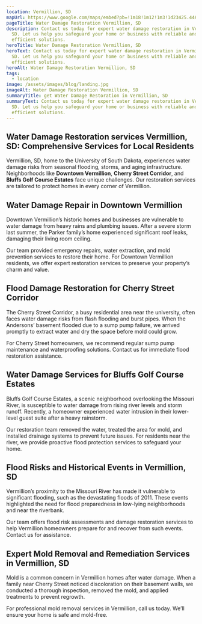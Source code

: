 ```yaml
---
location: Vermillion, SD
mapUrl: https://www.google.com/maps/embed?pb=!1m18!1m12!1m3!1d23425.44600515611!2d-96.9480987863119!3d42.78452859629158!2m3!1f0!2f0!3f0!3m2!1i1024!2i768!4f13.1!3m3!1m2!1s0x878e4f8f7dca5cc5%3A0x8f380846f6aa6e99!2sVermillion%2C%20SD%2057069!5e0!3m2!1sen!2sus!4v1736254914270!5m2!1sen!2sus
pageTitle: Water Damage Restoration Vermillion, SD
description: Contact us today for expert water damage restoration in Vermillion,
  SD. Let us help you safeguard your home or business with reliable and
  efficient solutions.
heroTitle: Water Damage Restoration Vermillion, SD
heroText: Contact us today for expert water damage restoration in Vermillion,
  SD. Let us help you safeguard your home or business with reliable and
  efficient solutions.
heroAlt: Water Damage Restoration Vermillion, SD
tags:
  - location
image: /assets/images/blog/landing.jpg
imageAlt: Water Damage Restoration Vermillion, SD
summaryTitle: get Water Damage Restoration in Vermillion, SD
summaryText: Contact us today for expert water damage restoration in Vermillion,
  SD. Let us help you safeguard your home or business with reliable and
  efficient solutions.
---
```

## **Water Damage Restoration services Vermillion, SD: Comprehensive Services for Local Residents**

Vermillion, SD, home to the University of South Dakota, experiences water damage risks from seasonal flooding, storms, and aging infrastructure. Neighborhoods like **Downtown Vermillion**, **Cherry Street Corridor**, and **Bluffs Golf Course Estates** face unique challenges. Our restoration services are tailored to protect homes in every corner of Vermillion.

## **Water Damage Repair in Downtown Vermillion**

Downtown Vermillion’s historic homes and businesses are vulnerable to water damage from heavy rains and plumbing issues. After a severe storm last summer, the Parker family’s home experienced significant roof leaks, damaging their living room ceiling.

Our team provided emergency repairs, water extraction, and mold prevention services to restore their home. For Downtown Vermillion residents, we offer expert restoration services to preserve your property’s charm and value.

## **Flood Damage Restoration for Cherry Street Corridor**

The Cherry Street Corridor, a busy residential area near the university, often faces water damage risks from flash flooding and burst pipes. When the Andersons’ basement flooded due to a sump pump failure, we arrived promptly to extract water and dry the space before mold could grow.

For Cherry Street homeowners, we recommend regular sump pump maintenance and waterproofing solutions. Contact us for immediate flood restoration assistance.

## **Water Damage Services for Bluffs Golf Course Estates**

Bluffs Golf Course Estates, a scenic neighborhood overlooking the Missouri River, is susceptible to water damage from rising river levels and storm runoff. Recently, a homeowner experienced water intrusion in their lower-level guest suite after a heavy rainstorm.

Our restoration team removed the water, treated the area for mold, and installed drainage systems to prevent future issues. For residents near the river, we provide proactive flood protection services to safeguard your home.

## **Flood Risks and Historical Events in Vermillion, SD**

Vermillion’s proximity to the Missouri River has made it vulnerable to significant flooding, such as the devastating floods of 2011. These events highlighted the need for flood preparedness in low-lying neighborhoods and near the riverbank.

Our team offers flood risk assessments and damage restoration services to help Vermillion homeowners prepare for and recover from such events. Contact us for assistance.

## **Expert Mold Removal and Remediation Services in Vermillion, SD**

Mold is a common concern in Vermillion homes after water damage. When a family near Cherry Street noticed discoloration on their basement walls, we conducted a thorough inspection, removed the mold, and applied treatments to prevent regrowth.

For professional mold removal services in Vermillion, call us today. We’ll ensure your home is safe and mold-free.
